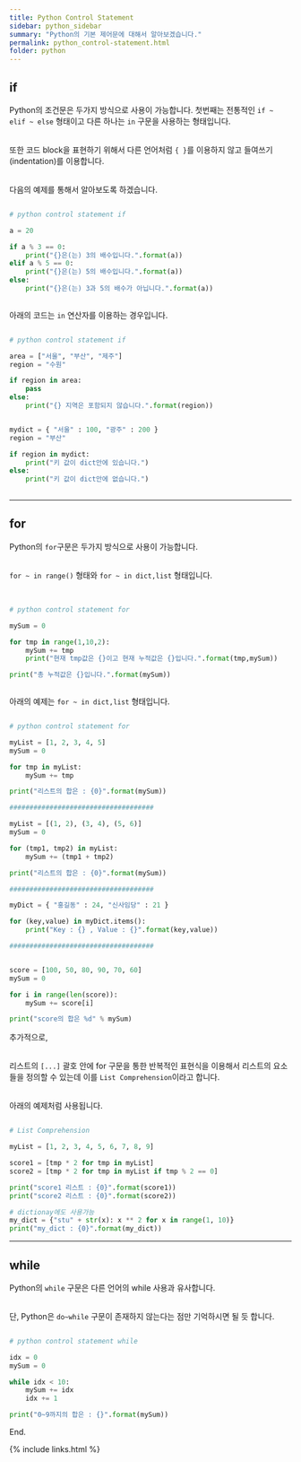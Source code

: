 ```yaml
---
title: Python Control Statement
sidebar: python_sidebar
summary: "Python의 기본 제어문에 대해서 알아보겠습니다."
permalink: python_control-statement.html
folder: python
---
```


## if

Python의 조건문은 두가지 방식으로 사용이 가능합니다. 첫번째는 전통적인
`if ~ elif ~ else` 형태이고 다른 하나는 `in` 구문을 사용하는 형태입니다.
<br><br>

또한 코드 block을 표현하기 위해서 다른 언어처럼 `{ }`를 이용하지 않고
들여쓰기(indentation)를 이용합니다.
<br><br>

다음의 예제를 통해서 알아보도록 하겠습니다.

~~~python

# python control statement if

a = 20

if a % 3 == 0:
    print("{}은(는) 3의 배수입니다.".format(a))
elif a % 5 == 0:
    print("{}은(는) 5의 배수입니다.".format(a))
else:
    print("{}은(는) 3과 5의 배수가 아닙니다.".format(a))  
    
~~~

아래의 코드는 `in` 연산자를 이용하는 경우입니다.

~~~python

# python control statement if

area = ["서울", "부산", "제주"]
region = "수원"

if region in area:
    pass
else:
    print("{} 지역은 포함되지 않습니다.".format(region))   


mydict = { "서울" : 100, "광주" : 200 }
region = "부산"

if region in mydict:
    print("키 값이 dict안에 있습니다.")   
else:
    print("키 값이 dict안에 없습니다.")   
 
~~~

---

## for

Python의 `for`구문은 두가지 방식으로 사용이 가능합니다.
<br><br>

`for ~ in range()` 형태와 `for ~ in dict,list` 형태입니다.
<br><br>

~~~python

# python control statement for

mySum = 0

for tmp in range(1,10,2):
    mySum += tmp
    print("현재 tmp값은 {}이고 현재 누적값은 {}입니다.".format(tmp,mySum))

print("총 누적값은 {}입니다.".format(mySum))
    
~~~

아래의 예제는 `for ~ in dict,list` 형태입니다.

~~~python

# python control statement for

myList = [1, 2, 3, 4, 5]
mySum = 0

for tmp in myList:
    mySum += tmp

print("리스트의 합은 : {0}".format(mySum))

####################################

myList = [(1, 2), (3, 4), (5, 6)]
mySum = 0

for (tmp1, tmp2) in myList:
    mySum += (tmp1 + tmp2)

print("리스트의 합은 : {0}".format(mySum))

####################################

myDict = { "홍길동" : 24, "신사임당" : 21 }

for (key,value) in myDict.items():
    print("Key : {} , Value : {}".format(key,value))

####################################


score = [100, 50, 80, 90, 70, 60]
mySum = 0

for i in range(len(score)):
    mySum += score[i]

print("score의 합은 %d" % mySum)

~~~

추가적으로,
<br><br>

리스트의 `[...]` 괄호 안에 for 구문을 통한 반복적인 표현식을 이용해서
리스트의 요소들을 정의할 수 있는데 이를 `List Comprehension`이라고 합니다.
<br><br>

아래의 예제처럼 사용됩니다.

~~~python

# List Comprehension

myList = [1, 2, 3, 4, 5, 6, 7, 8, 9]

score1 = [tmp * 2 for tmp in myList]
score2 = [tmp * 2 for tmp in myList if tmp % 2 == 0]

print("score1 리스트 : {0}".format(score1))
print("score2 리스트 : {0}".format(score2))

# dictionay에도 사용가능
my_dict = {"stu" + str(x): x ** 2 for x in range(1, 10)}
print("my_dict : {0}".format(my_dict))

~~~

---

## while

Python의 `while` 구문은 다른 언어의 while 사용과 유사합니다.
<br><br>

단, Python은 `do~while` 구문이 존재하지 않는다는 점만 기억하시면 될 듯 합니다.

~~~python

# python control statement while

idx = 0
mySum = 0

while idx < 10:
    mySum += idx
    idx += 1

print("0~9까지의 합은 : {}".format(mySum))

~~~


End.

{% include links.html %}
